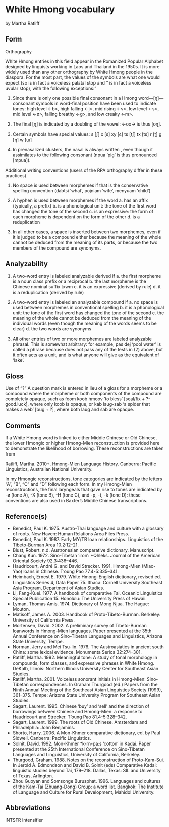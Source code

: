 # White Hmong vocabulary

by Martha Ratliff

## Form

Orthography

White Hmong entries in this field appear in the Romanized Popular Alphabet designed by linguists working in Laos and Thailand in the 1950s. It is more widely used than any other orthography by White Hmong people in the diaspora. For the most part, the values of the symbols are what one would expect (so <c> is in fact a voiceless palatal stop and <q> is in fact a voiceless uvular stop), with the following exceptions:

1) Since there is only one possible final consonant in a Hmong word—[ŋ]—consonant symbols in word-final position have been used to indicate tones: high level <-b>, high falling <-j>, mid rising <-v>, low level <-s>, mid level <-ø>, falling breathy <-g>, and low creaky <-m>.

2) The final [ŋ] is indicated by a doubling of the vowel: <-oo-> is thus [oŋ].

3) Certain symbols have special values:
s		[ʃ]
x		[s]
xy		[ɕ]
ts		[tʃ]
tx		[ts]
r		[ʈ]
g		[ŋ]
w		[ɯ]

4) In prenasalized clusters, the nasal is always written <n>, even though it assimilates to the following consonant (npua ‘pig’ is thus pronounced [mpua]).

Additional writing conventions (users of the RPA orthography differ in these practices)

1) No space is used between morphemes if that is the conservative spelling convention (dabtsi ‘what’, pojniam ‘wife’, menyuam ‘child’)

2) A hyphen is used between morphemes if the word
a. has an affix (typically, a prefix)
b. is a phonological unit: the tone of the first word has changed the tone of the second
c. is an expressive: the form of each morpheme is dependent on the form of the other
d. is a reduplication
3) In all other cases, a space is inserted between two morphemes, even if it is judged to be a compound either because the meaning of the whole cannot be deduced from the meaning of its parts, or because the two members of the compound are synonyms.

## Analyzability

1) A two-word entry is labeled analyzable derived if
a. the first morpheme is a noun class prefix or a reciprocal
b. the last morpheme is the Chinese nominal suffix txwm
c. it is an expressive (derived by rule)
d. it is a reduplication (derived by rule)

2) A two-word entry is labeled an analyzable compound if
a. no space is used between morphemes in conventional spelling
b. it is a phonological unit: the tone of the first word has changed the tone of the second
c. the meaning of the whole cannot be deduced from the meaning of the individual words (even though the meaning of the words seems to be clear)
d. the two words are synonyms

3) All other entries of two or more morphemes are labeled analyzable phrasal. This is somewhat arbitrary: for example, pas dej ‘pool water’ is called a phrase because does not pass any of the tests in (2) above, but it often acts as a unit, and is what anyone will give as the equivalent of ‘lake’.

## Gloss

Use of “?”
A question mark is entered in lieu of a gloss for a morpheme or a compound where the morpheme or both components of the compound are completely opaque, such as foom koob hmoov ‘to bless’ [seal/fix + ?-good.luck], where only koob is opaque, or kab laug-sab ‘a spider that makes a web’ [bug + ?], where both laug and sab are opaque.

## Comments

If a White Hmong word is linked to either Middle Chinese or Old Chinese, the lower Hmongic or higher Hmong-Mien reconstruction is provided here to demonstrate the likelihood of borrowing. These reconstructions are taken from 

Ratliff, Martha. 2010+. Hmong-Mien Language History. Canberra: Pacific Linguistics, Australian National University.

In my Hmongic reconstructions, tone categories are indicated by the letters “A”, “B”, “C” and “D” following each form. In my Hmong-Mien reconstructions, the final laryngeals that gave rise to tones are indicated by -ø (tone A), -X (tone B), -H (tone C), and -p, -t, -k (tone D): these conventions are also used in Baxter’s Middle Chinese transcriptions.

## Reference(s)

- Benedict, Paul K. 1975. Austro-Thai language and culture with a glossary of roots. New Haven: Human Relations Area Files Press.
- Benedict, Paul K. 1987. Early MY/TB loan relationships. Linguistics of the Tibeto-Burman Area 10.2:12–21.
- Blust, Robert. n.d. Austronesian comparative dictionary. Manuscript.
- Chang Kun. 1972. Sino-Tibetan ‘iron’: *Qhleks. Journal of the American Oriental Society 92.3:436–446.
- Haudricourt, André G. and David Strecker. 1991. Hmong-Mien (Miao-Yao) loans in Chinese. T’oung Pao 77.4-5:335–341.
- Heimbach, Ernest E. 1979. White Hmong–English dictionary, revised ed. Linguistics Series 4, Data Paper 75. Ithaca: Cornell University Southeast Asia Program, Department of Asian Studies.
- Li, Fang-Kuei. 1977. A handbook of comparative Tai. Oceanic Linguistics Special Publication 15. Honolulu: The University Press of Hawaii.
- Lyman, Thomas Amis. 1974. Dictionary of Mong Njua. The Hague: Mouton.
- Matisoff, James A. 2003. Handbook of Proto-Tibeto-Burman. Berkeley: University of California Press.
- Mortensen, David. 2002. A preliminary survey of Tibeto-Burman loanwords in Hmong-Mien languages. Paper presented at the 35th Annual Conference on Sino-Tibetan Languages and Linguistics, Arizona State University, Tempe.
- Norman, Jerry and Mei Tsu-lin. 1976. The Austroasiatics in ancient south China: some lexical evidence. Monumenta Serica 32:274–301.
- Ratliff, Martha. 1992. Meaningful tone: A study of tonal morphology in compounds, form classes, and expressive phrases in White Hmong. DeKalb, Illinois: Northern Illinois University Center for Southeast Asian Studies.
- Ratliff, Martha. 2001. Voiceless sonorant initials in Hmong-Mien: Sino-Tibetan correspondences. In Graham Thurgood (ed.) Papers from the Ninth Annual Meeting of the Southeast Asian Linguistics Society (1999), 361–375. Tempe: Arizona State University Program for Southeast Asian Studies.
- Sagart, Laurent. 1995. Chinese ‘buy’ and ‘sell’ and the direction of borrowings between Chinese and Hmong-Mien: a response to Haudricourt and Strecker. T’oung Pao 81.4-5:328–342.
- Sagart, Laurent. 1999. The roots of Old Chinese. Amsterdam and Philadelphia: John Benjamins.
- Shorto, Harry. 2006. A Mon-Khmer comparative dictionary, ed. by Paul Sidwell. Canberra: Pacific Linguistics.
- Solnit, David. 1992. Mon-Khmer *k-rn-pa:s ‘cotton’ in Kadai. Paper presented at the 25th International Conference on Sino-Tibetan Languages and Linguistics, University of California, Berkeley.
- Thurgood, Graham. 1988. Notes on the reconstruction of Proto-Kam-Sui. In Jerold A. Edmondson and David B. Solnit (eds) Comparative Kadai: linguistic studies beyond Tai, 179–218. Dallas, Texas: SIL and University of Texas, Arlington.
- Zhou Guoyan and Somsonge Burusphat. 1996. Languages and cultures of the Kam-Tai (Zhuang-Dong) Group: a word list. Bangkok: The Institute of Language and Culture for Rural Development, Mahidol University.

## Abbreviations

INTSFR Intensifier

